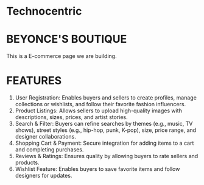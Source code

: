 # Technocentric
# BEYONCE'S BOUTIQUE <br>
This is a E-commerce page we are building.  


# FEATURES

1. User Registration: Enables buyers and sellers to create
profiles, manage collections or wishlists, and follow their
favorite fashion influencers.
2. Product Listings: Allows sellers to upload high-quality
images with descriptions, sizes, prices, and artist stories.
3. Search & Filter: Buyers can refine searches by themes (e.g.,
music, TV shows), street styles (e.g., hip-hop, punk, K-pop), size,
price range, and designer collaborations.
4. Shopping Cart & Payment: Secure integration for adding
items to a cart and completing purchases.
5. Reviews & Ratings: Ensures quality by allowing buyers to
rate sellers and products.
6.  Wishlist Feature:  Enables buyers to save favorite items and
follow designers for updates.